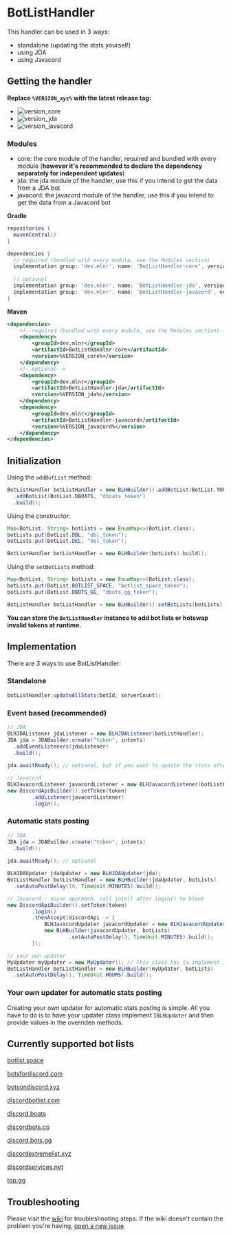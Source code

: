 [version_core]: https://img.shields.io/maven-metadata/v?color=informational&label=core%20(required,%20bundled)&metadataUrl=https%3A%2F%2Frepo1.maven.org%2Fmaven2%2Fdev%2Fmlnr%2FBotListHandler-core%2Fmaven-metadata.xml
[version_jda]: https://img.shields.io/maven-metadata/v?color=informational&label=jda&metadataUrl=https%3A%2F%2Frepo1.maven.org%2Fmaven2%2Fdev%2Fmlnr%2FBotListHandler-jda%2Fmaven-metadata.xml
[version_javacord]: https://img.shields.io/maven-metadata/v?color=informational&label=javacord&metadataUrl=https%3A%2F%2Frepo1.maven.org%2Fmaven2%2Fdev%2Fmlnr%2FBotListHandler-javacord%2Fmaven-metadata.xml

# BotListHandler

This handler can be used in 3 ways:
- standalone (updating the stats yourself)
- using JDA
- using Javacord

## Getting the handler

**Replace `%VERSION_xyz%` with the latest release tag:**
- ![version_core]
- ![version_jda]
- ![version_javacord]

### Modules
- core: the core module of the handler, required and bundled with every module (**however it's recommended to declare the dependency separately for independent updates**)
- jda: the jda module of the handler, use this if you intend to get the data from a JDA bot
- javacord: the javacord module of the handler, use this if you intend to get the data from a Javacord bot

**Gradle**
```gradle
repositories {
  mavenCentral()
}

dependencies {
  // required (bundled with every module, see the Modules section)
  implementation group: 'dev.mlnr', name: 'BotListHandler-core', version: '%VERSION_core%'
  
  // optional
  implementation group: 'dev.mlnr', name: 'BotListHandler-jda', version: '%VERSION_jda%'
  implementation group: 'dev.mlnr', name: 'BotListHandler-javacord', version: '%VERSION_javacord%'
}
```

**Maven**
```xml
<dependencies>
    <!--required (bundled with every module, see the Modules section)-->
    <dependency>
        <groupId>dev.mlnr</groupId>
        <artifactId>BotListHandler-core</artifactId>
        <version>%VERSION_core%</version>
    </dependency>
    <!--optional-->
    <dependency>
        <groupId>dev.mlnr</groupId>
        <artifactId>BotListHandler-jda</artifactId>
        <version>%VERSION_jda%</version>
    </dependency>
    <dependency>
        <groupId>dev.mlnr</groupId>
        <artifactId>BotListHandler-javacord</artifactId>
        <version>%VERSION_javacord%</version>
    </dependency>
</dependencies>
```

## Initialization

Using the `addBotList` method:
```java
BotListHandler botListHandler = new BLHBuilder().addBotList(BotList.TOP_GG, "top_gg_token")
  .addBotList(BotList.DBOATS, "dboats_token")
  .build();
```
Using the constructor:
```java
Map<BotList, String> botLists = new EnumMap<>(BotList.class);
botLists.put(BotList.DBL, "dbl_token");
botLists.put(BotList.DEL, "del_token");

BotListHandler botListHandler = new BLHBuilder(botLists).build();
```
Using the `setBotLists` method:
```java
Map<BotList, String> botLists = new EnumMap<>(BotList.class);
botLists.put(BotList.BOTLIST_SPACE, "botlist_space_token");
botLists.put(BotList.DBOTS_GG, "dbots_gg_token");

BotListHandler botListHandler = new BLHBuilder().setBotLists(botLists).build();
```

**You can store the `BotListHandler` instance to add bot lists or hotswap invalid tokens at runtime.**

## Implementation

There are 3 ways to use BotListHandler:

### Standalone
```java
botListHandler.updateAllStats(botId, serverCount);
```

### Event based (recommended)

```java
// JDA
BLHJDAListener jdaListener = new BLHJDAListener(botListHandler);
JDA jda = JDABuilder.create("token", intents)
  .addEventListeners(jdaListener)
  .build();
  
jda.awaitReady(); // optional, but if you want to update the stats after a ReadyEvent, it's required

// Javacord
BLHJavacordListener javacordListener = new BLHJavacordListener(botListHandler);
new DiscordApiBuilder().setToken(token)
        .addListener(javacordListener)
        .login();
```

### Automatic stats posting
```java
// JDA
JDA jda = JDABuilder.create("token", intents)
  .build();
  
jda.awaitReady(); // optional

BLHJDAUpdater jdaUpdater = new BLHJDAUpdater(jda);
BotListHandler botListHandler = new BLHBuilder(jdaUpdater, botLists)
  .setAutoPostDelay(10, TimeUnit.MINUTES).build();

// Javacord - async approach. call join() after login() to block
new DiscordApiBuilder().setToken(token)
        .login()
        .thenAccept(discordApi -> {
            BLHJavacordUpdater javacordUpdater = new BLHJavacordUpdater(discordApi);
            new BLHBuilder(javacordUpdater, botLists)
                    .setAutoPostDelay(3, TimeUnit.MINUTES).build();
        });

// your own updater
MyUpdater myUpdater = new MyUpdater(); // this class has to implement IBLHUpdater
BotListHandler botListHandler = new BLHBuilder(myUpdater, botLists)
  .setAutoPostDelay(1, TimeUnit.HOURS).build();
```

### Your own updater for automatic stats posting

Creating your own updater for automatic stats posting is simple. All you have to do is to have your updater class implement `IBLHUpdater` and then provide values in the overriden methods.

## Currently supported bot lists

[botlist.space](https://botlist.space)

[botsfordiscord.com](https://botsfordiscord.com)

[botsondiscord.xyz](https://botsondiscord.xyz)

[discordbotlist.com](https://discordbotlist.com)

[discord.boats](https://discord.boats)

[discordbots.co](https://discordbots.co)

[discord.bots.gg](https://discord.bots.gg)

[discordextremelist.xyz](https://discordextremelist.xyz)

[discordservices.net](https://discordservices.net)

[top.gg](https://top.gg)

## Troubleshooting

Please visit the [wiki](https://github.com/caneleex/BotListHandler/wiki/Troubleshooting) for troubleshooting steps. If the wiki doesn't contain the problem you're having, [open a new issue](https://github.com/caneleex/BotListHandler/issues/new).